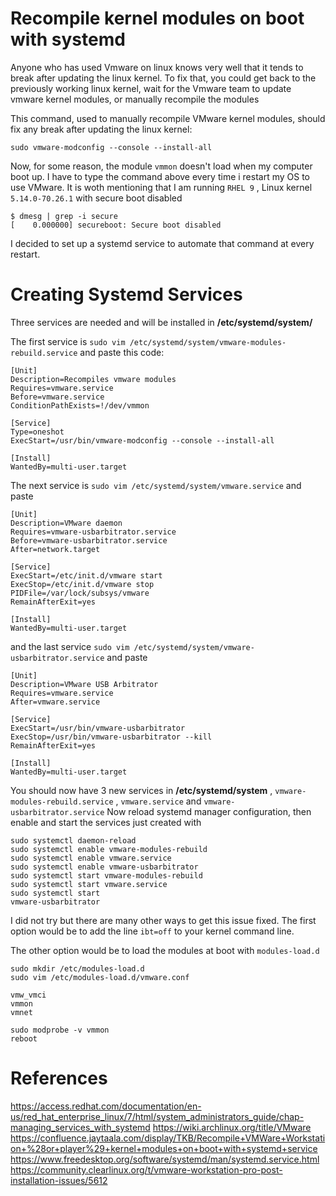 # Recompile kernel modules on boot with systemd

Anyone who has used Vmware on linux knows very well that it tends to break after updating the linux kernel. To fix that, you could get back to the previously working linux kernel, wait for the Vmware team to update vmware kernel modules, or manually recompile the modules

This command, used to manually recompile VMware kernel modules, should fix any break after updating the linux kernel:

`sudo vmware-modconfig --console --install-all`

Now, for some reason, the module `vmmon` doesn't load when my computer boot up. I have to type the command above every time i restart my OS to use VMware.
It is woth mentioning that I am running `RHEL 9` , Linux kernel `5.14.0-70.26.1` with secure boot disabled 
```console
$ dmesg | grep -i secure
[    0.000000] secureboot: Secure boot disabled
```

I decided to set up a systemd service to automate that command at every restart.

# Creating Systemd Services

Three services are needed and will  be installed in **/etc/systemd/system/**

The first service is `sudo vim /etc/systemd/system/vmware-modules-rebuild.service` and paste this code:
```console
[Unit]
Description=Recompiles vmware modules
Requires=vmware.service
Before=vmware.service
ConditionPathExists=!/dev/vmmon
 
[Service]
Type=oneshot
ExecStart=/usr/bin/vmware-modconfig --console --install-all
 
[Install]
WantedBy=multi-user.target
```
The next service is
`sudo vim /etc/systemd/system/vmware.service` and paste
```console
[Unit]
Description=VMware daemon
Requires=vmware-usbarbitrator.service
Before=vmware-usbarbitrator.service
After=network.target

[Service]
ExecStart=/etc/init.d/vmware start
ExecStop=/etc/init.d/vmware stop
PIDFile=/var/lock/subsys/vmware
RemainAfterExit=yes

[Install]
WantedBy=multi-user.target
```

and the last service 
`sudo vim /etc/systemd/system/vmware-usbarbitrator.service` and paste
```console
[Unit]
Description=VMware USB Arbitrator
Requires=vmware.service
After=vmware.service

[Service]
ExecStart=/usr/bin/vmware-usbarbitrator
ExecStop=/usr/bin/vmware-usbarbitrator --kill
RemainAfterExit=yes

[Install]
WantedBy=multi-user.target
```

You should now have 3 new services in **/etc/systemd/system** , `vmware-modules-rebuild.service` , `vmware.service` and `vmware-usbarbitrator.service`
Now reload systemd manager configuration, then enable and start the services just created with
```console
sudo systemctl daemon-reload
sudo systemctl enable vmware-modules-rebuild
sudo systemctl enable vmware.service
sudo systemctl enable vmware-usbarbitrator
sudo systemctl start vmware-modules-rebuild
sudo systemctl start vmware.service
sudo systemctl start
vmware-usbarbitrator
```
I did not try but there are many other ways to get this issue fixed. 
The first option would be to add the line `ibt=off` to your kernel command line.

The other option would be to load the modules at boot with `modules-load.d`
```console
sudo mkdir /etc/modules-load.d
sudo vim /etc/modules-load.d/vmware.conf

vmw_vmci 
vmmon 
vmnet

sudo modprobe -v vmmon
reboot
```

# References
https://access.redhat.com/documentation/en-us/red_hat_enterprise_linux/7/html/system_administrators_guide/chap-managing_services_with_systemd
https://wiki.archlinux.org/title/VMware
https://confluence.jaytaala.com/display/TKB/Recompile+VMWare+Workstation+%28or+player%29+kernel+modules+on+boot+with+systemd+service
https://www.freedesktop.org/software/systemd/man/systemd.service.html
https://community.clearlinux.org/t/vmware-workstation-pro-post-installation-issues/5612
